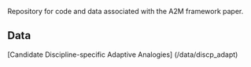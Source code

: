 Repository for code and data associated with the A2M framework paper.
## Data
[Candidate Discipline-specific Adaptive Analogies] (/data/discp_adapt)

